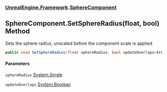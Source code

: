 ### [UnrealEngine.Framework](./UnrealEngine-Framework.md 'UnrealEngine.Framework').[SphereComponent](./UnrealEngine-Framework-SphereComponent.md 'UnrealEngine.Framework.SphereComponent')
## SphereComponent.SetSphereRadius(float, bool) Method
Sets the sphere radius, unscaled before the component scale is applied  
```csharp
public void SetSphereRadius(float sphereRadius, bool updateOverlaps=true);
```
#### Parameters
<a name='UnrealEngine-Framework-SphereComponent-SetSphereRadius(float_bool)-sphereRadius'></a>
`sphereRadius` [System.Single](https://docs.microsoft.com/en-us/dotnet/api/System.Single 'System.Single')  
  
<a name='UnrealEngine-Framework-SphereComponent-SetSphereRadius(float_bool)-updateOverlaps'></a>
`updateOverlaps` [System.Boolean](https://docs.microsoft.com/en-us/dotnet/api/System.Boolean 'System.Boolean')  
  

